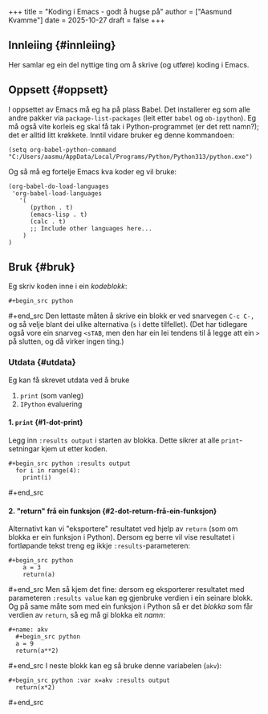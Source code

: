 +++
title = "Koding i Emacs - godt å hugse på"
author = ["Aasmund Kvamme"]
date = 2025-10-27
draft = false
+++

## Innleiing {#innleiing}

Her samlar eg ein del nyttige ting om å skrive (og utføre) koding i Emacs.


## Oppsett {#oppsett}

I oppsettet av Emacs må eg ha på plass Babel. Det installerer eg som alle andre pakker via `package-list-packages` (leit etter `babel` og `ob-ipython`). Eg må også vite korleis eg skal få tak i Python-programmet (er det rett namn?); det er alltid litt krøkkete. Inntil vidare bruker eg denne kommandoen:

```nil
(setq org-babel-python-command "C:/Users/aasmu/AppData/Local/Programs/Python/Python313/python.exe")
```

Og så må eg fortelje Emacs kva koder eg vil bruke:

```nil
(org-babel-do-load-languages
 'org-babel-load-languages
   '(
      (python . t)
      (emacs-lisp . t)
      (calc . t)
      ;; Include other languages here...
    )
)
```


## Bruk {#bruk}

Eg skriv koden inne i ein _kodeblokk_:

```nil
#+begin_src python

```

\#+end_src
Den lettaste måten å skrive ein blokk er ved snarvegen `C-c C-,` og så velje blant dei ulike alternativa (`s` i dette tilfellet). (Det har tidlegare også vore ein snarveg `<sTAB`, men den har ein lei tendens til å legge att ein `>` på slutten, og då virker ingen ting.)


### Utdata {#utdata}

Eg kan få skrevet utdata ved å bruke

1.  `print` (som vanleg)
2.  `IPython` evaluering


#### 1. `print` {#1-dot-print}

Legg inn `:results output` i starten av blokka. Dette sikrer at alle `print`-setningar kjem ut etter koden.

```nil
#+begin_src python :results output
  for i in range(4):
    print(i)
```

\#+end_src


#### 2. "return" frå ein funksjon {#2-dot-return-frå-ein-funksjon}

Alternativt kan vi "eksportere" resultatet ved hjelp av `return` (som om blokka er ein funksjon i Python). Dersom eg berre vil vise resultatet i fortløpande tekst treng eg ikkje `:results`-parameteren:

```nil
#+begin_src python
    a = 3
    return(a)
```

\#+end_src
Men så kjem det fine: dersom eg eksporterer resultatet med parameteren `:results value` kan eg gjenbruke verdien i ein seinare blokk. Og på same måte som med ein funksjon i Python så er det _blokka_ som får verdien av `return`, så eg må gi blokka eit _namn_:

```nil
#+name: akv
  #+begin_src python
  a = 9
  return(a**2)
```

\#+end_src
I neste blokk kan eg så bruke denne variabelen (`akv`):

```nil
#+begin_src python :var x=akv :results output
  return(x*2)
```

\#+end_src

